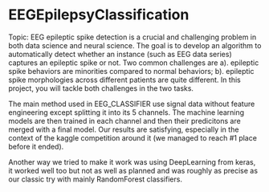 # EEGEpilepsyClassification
Topic:
EEG epileptic spike detection is a crucial and challenging problem in both data science and neural science. 
The goal is to develop an algorithm to automatically detect whether an instance (such as EEG data series) captures an epileptic spike or not. 
Two common challenges are a). epileptic spike behaviors are minorities compared to normal behaviors; 
b). epileptic spike morphologies across different patients are quite different. In this project, you will tackle both challenges in the two tasks.

The main method used in EEG_CLASSIFIER use signal data without feature engineering except splitting it into its 5 channels. The machine learning models are then trained in each
channel and then their predicitons are merged with a final model. Our results are satisfying, 
especially in the context of the kaggle competition around it (we managed to reach #1 place before it ended).

Another way we tried to make it work was using DeepLearning from keras, it worked well too but not as well as planned and was roughly as precise as our classic try with mainly RandomForest classifiers.

